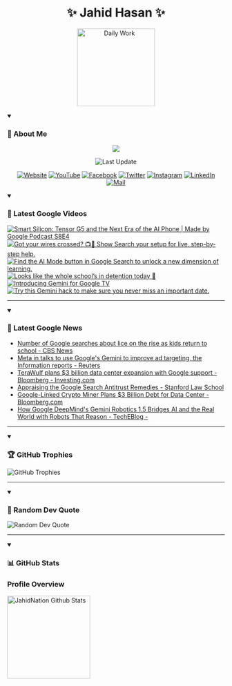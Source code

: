 <h1 align="center">✨ Jahid Hasan ✨</h1>
<p align="center">
  <img alt="Daily Work" height="180px" src="https://i.imgur.com/uhZdH9C.gif" />
</p>
<details open>
 <summary><h3>🌟 About Me</h3></summary>
<p align="center">
  <img src="https://readme-typing-svg.demolab.com/?lines=Even+if+I+fail,;I+have+to+finish,;What+I+started.;&font=Fira%20Code&center=true&width=500&height=50&color=00FF7F&vCenter=true&pause=1000&size=24" />
</p>

<p align="center">
  <img alt="Last Update" title="Last Update" src="https://img.shields.io/github/last-commit/jahidnation/jahidnation?logo=github&label=LAST+UPDATE&color=blueviolet&style=flat-square"/>
</p>

<p align="center">
  <a href="https://jahid.eu.org">
    <img alt="Website" title="Website" src="https://img.shields.io/badge/Website-000000?logo=Google-Chrome&logoColor=white&style=for-the-badge"/></a>
  <a href="https://youtube.com/@jahidnation">
    <img alt="YouTube" title="YouTube Channel" src="https://img.shields.io/badge/YouTube-FF0000?logo=YouTube&logoColor=white&style=for-the-badge"/></a>
  <a href="https://facebook.com/jahidnation">
    <img alt="Facebook" title="Facebook Page" src="https://img.shields.io/badge/Facebook-4267B2?logo=Facebook&logoColor=white&style=for-the-badge"/></a>
  <a href="https://twitter.com/jahidnation">
    <img alt="Twitter" title="Twitter Profile" src="https://img.shields.io/badge/X-000000?logo=x&logoColor=white&style=for-the-badge"/></a>
  <a href="https://instagram.com/jahidnation">
    <img alt="Instagram" title="Instagram Profile" src="https://img.shields.io/badge/Instagram-E4405F?logo=Instagram&logoColor=white&style=for-the-badge"/></a>
  <a href="https://linkedin.com/in/jahidnation">
    <img alt="LinkedIn" title="LinkedIn Profile" src="https://img.shields.io/badge/LinkedIn-0A66C2?logo=LinkedIn&logoColor=white&style=for-the-badge"/></a>
  <a href="https://mail.google.com/?hl=en&tf=cm&fs=1&to=mail@jahid.eu.org">
    <img alt="Mail" title="Mail Me" src="https://img.shields.io/badge/Email-D14836?logo=Gmail&logoColor=white&style=for-the-badge"/></a>
</p>

</details>

<details open>
 <summary><h3>🎥 Latest Google Videos</h3></summary>

<!-- BEGIN VID -->
<a href="https://www.youtube.com/watch?v=d89VluY2AMA">
  <picture>
    <source media="(prefers-color-scheme: dark)" srcset="https://ytcards.demolab.com/?id=d89VluY2AMA&title=Smart+Silicon%3A+Tensor+G5+and+the+Next+Era+of+the+AI+Phone+%7C+Made+by+Google+Podcast+S8E4&lang=en&timestamp=1758740926&background_color=%230d1117&title_color=%23ffffff&stats_color=%23dedede&max_title_lines=1&width=250&border_radius=5&duration=1926">
    <img src="https://ytcards.demolab.com/?id=d89VluY2AMA&title=Smart+Silicon%3A+Tensor+G5+and+the+Next+Era+of+the+AI+Phone+%7C+Made+by+Google+Podcast+S8E4&lang=en&timestamp=1758740926&background_color=%23ffffff&title_color=%2324292f&stats_color=%2357606a&max_title_lines=1&width=250&border_radius=5&duration=1926" alt="Smart Silicon: Tensor G5 and the Next Era of the AI Phone | Made by Google Podcast S8E4" title="Smart Silicon: Tensor G5 and the Next Era of the AI Phone | Made by Google Podcast S8E4">
  </picture>
</a>
<a href="https://www.youtube.com/shorts/dnlsORNx60Q">
  <picture>
    <source media="(prefers-color-scheme: dark)" srcset="https://ytcards.demolab.com/?id=dnlsORNx60Q&title=Got+your+wires+crossed%3F+%F0%9F%93%BA%F0%9F%A4%B7+Show+Search+your+setup+for+live%2C+step-by-step+help.&lang=en&timestamp=1758734140&background_color=%230d1117&title_color=%23ffffff&stats_color=%23dedede&max_title_lines=1&width=250&border_radius=5&duration=25">
    <img src="https://ytcards.demolab.com/?id=dnlsORNx60Q&title=Got+your+wires+crossed%3F+%F0%9F%93%BA%F0%9F%A4%B7+Show+Search+your+setup+for+live%2C+step-by-step+help.&lang=en&timestamp=1758734140&background_color=%23ffffff&title_color=%2324292f&stats_color=%2357606a&max_title_lines=1&width=250&border_radius=5&duration=25" alt="Got your wires crossed? 📺🤷 Show Search your setup for live, step-by-step help." title="Got your wires crossed? 📺🤷 Show Search your setup for live, step-by-step help.">
  </picture>
</a>
<a href="https://www.youtube.com/shorts/pODu1ZMPyQ0">
  <picture>
    <source media="(prefers-color-scheme: dark)" srcset="https://ytcards.demolab.com/?id=pODu1ZMPyQ0&title=Find+the+AI+Mode+button+in+Google+Search+to+unlock+a+new+dimension+of+learning.&lang=en&timestamp=1758658839&background_color=%230d1117&title_color=%23ffffff&stats_color=%23dedede&max_title_lines=1&width=250&border_radius=5&duration=20">
    <img src="https://ytcards.demolab.com/?id=pODu1ZMPyQ0&title=Find+the+AI+Mode+button+in+Google+Search+to+unlock+a+new+dimension+of+learning.&lang=en&timestamp=1758658839&background_color=%23ffffff&title_color=%2324292f&stats_color=%2357606a&max_title_lines=1&width=250&border_radius=5&duration=20" alt="Find the AI Mode button in Google Search to unlock a new dimension of learning." title="Find the AI Mode button in Google Search to unlock a new dimension of learning.">
  </picture>
</a>
<a href="https://www.youtube.com/shorts/BdXExQKW8Ws">
  <picture>
    <source media="(prefers-color-scheme: dark)" srcset="https://ytcards.demolab.com/?id=BdXExQKW8Ws&title=Looks+like+the+whole+school%E2%80%99s+in+detention+today+%F0%9F%A4%B7&lang=en&timestamp=1758571816&background_color=%230d1117&title_color=%23ffffff&stats_color=%23dedede&max_title_lines=1&width=250&border_radius=5&duration=40">
    <img src="https://ytcards.demolab.com/?id=BdXExQKW8Ws&title=Looks+like+the+whole+school%E2%80%99s+in+detention+today+%F0%9F%A4%B7&lang=en&timestamp=1758571816&background_color=%23ffffff&title_color=%2324292f&stats_color=%2357606a&max_title_lines=1&width=250&border_radius=5&duration=40" alt="Looks like the whole school’s in detention today 🤷" title="Looks like the whole school’s in detention today 🤷">
  </picture>
</a>
<a href="https://www.youtube.com/watch?v=rFH3CJgkEAw">
  <picture>
    <source media="(prefers-color-scheme: dark)" srcset="https://ytcards.demolab.com/?id=rFH3CJgkEAw&title=Introducing+Gemini+for+Google+TV&lang=en&timestamp=1758564968&background_color=%230d1117&title_color=%23ffffff&stats_color=%23dedede&max_title_lines=1&width=250&border_radius=5&duration=60">
    <img src="https://ytcards.demolab.com/?id=rFH3CJgkEAw&title=Introducing+Gemini+for+Google+TV&lang=en&timestamp=1758564968&background_color=%23ffffff&title_color=%2324292f&stats_color=%2357606a&max_title_lines=1&width=250&border_radius=5&duration=60" alt="Introducing Gemini for Google TV" title="Introducing Gemini for Google TV">
  </picture>
</a>
<a href="https://www.youtube.com/shorts/YixnhkcDsJU">
  <picture>
    <source media="(prefers-color-scheme: dark)" srcset="https://ytcards.demolab.com/?id=YixnhkcDsJU&title=Try+this+Gemini+hack+to+make+sure+you+never+miss+an+important+date.&lang=en&timestamp=1758563760&background_color=%230d1117&title_color=%23ffffff&stats_color=%23dedede&max_title_lines=1&width=250&border_radius=5&duration=13">
    <img src="https://ytcards.demolab.com/?id=YixnhkcDsJU&title=Try+this+Gemini+hack+to+make+sure+you+never+miss+an+important+date.&lang=en&timestamp=1758563760&background_color=%23ffffff&title_color=%2324292f&stats_color=%2357606a&max_title_lines=1&width=250&border_radius=5&duration=13" alt="Try this Gemini hack to make sure you never miss an important date." title="Try this Gemini hack to make sure you never miss an important date.">
  </picture>
</a>
<!-- END VID -->

---

</details>

<details open>
 <summary><h3>📝 Latest Google News</h3></summary>

<!-- BLOG-POST-LIST:START -->
- [Number of Google searches about lice on the rise as kids return to school - CBS News](https://news.google.com/rss/articles/CBMisAFBVV95cUxPcGdqakE2ZEE0VlVVdl9BOGlFdm9tUGRGekFkYnU4TXNtLWg2YnZwcHFid3NRQWpZbEstVjR6aGNXRWRzRnE4NTJfQTU2R0F6bWFSMmcyZm5MRDZudkJUM0ZyWHdialhLOG9IdTVVakJqRHJscFlYeWlEZDZwR200RXhhcVdra3pkb2VNTk9PNDNJaVpXMlZrRmQ0WDBhS2J0SUU5YWYtV1EwSXFQZlBZWQ?oc=5)
- [Meta in talks to use Google&#39;s Gemini to improve ad targeting, the Information reports - Reuters](https://news.google.com/rss/articles/CBMitgFBVV95cUxOVWRIbEptbFZfQkgzVkdwYVQzM2ZmaVEtY2ZvMFYxcHZWcC1ZSkdHWnhMLXY3eENwYmdubTAzbXNaVDNNdTAtNHViRmk3NVFuOE1oTXgxb3A1dlVxdGZnd3VtYW04ZlpQelMzZ0FNNXBQVHBfbzdEREc0cHZESDM0WEZ2NHNmQVh1VlBES1F3cF9WazZzbktIbi1xNHdURVJ5YnNMNWNCSGxFQTVaTURQZnlXRlhvdw?oc=5)
- [TeraWulf plans $3 billion data center expansion with Google support - Bloomberg - Investing.com](https://news.google.com/rss/articles/CBMixwFBVV95cUxQN001UnVGWVZydkYzX1ZPNmJRakNicU91VC1fYklBd1pjMmh3RndXZ0VHeFJESXlIMW5VLXFoQnhFc1l5TVF1NUg1X0xxTVNOUm5wSE1vMWxydFdHN1QtUkhFOFRnanNMY0ZWa1pnQWZRcG0xdTRUb2J0N0htRUNxMW1xZDJkR3JCZzlFeHF1RXlDVUlET3J6dEYyY0xMRHVBZzVYNF9qMGVhSmJlT0hVMHRERFVaNm9OblA4end0U1lXeUN0UUFz?oc=5)
- [Appraising the Google Search Antitrust Remedies - Stanford Law School](https://news.google.com/rss/articles/CBMijAFBVV95cUxNaWZXUGc2aEZDdHRLRW9NRHBFd3AxeEt4Y1g2UnlZaGI1VkRlLWhlTnFSdTZCOXhMWC1HcFByem83Z285M0w2SktKNmtELWxVdl8td2lrcHdjdDBEb0tsR1RBZkxpc1JadFNQc0tYX1lnUGhWUkNXek00dHRCWF95Q0djWENwSXM0ZVhlbQ?oc=5)
- [Google-Linked Crypto Miner Plans $3 Billion Debt for Data Center - Bloomberg.com](https://news.google.com/rss/articles/CBMitAFBVV95cUxQa2x3d1FUcjZuZjg0WjZjNjByS2FQN1lUV2h3eTg3Q1ZEdFRNa1VuWXpSOGh3a1B0NTV6WVBjaERreHdRUmpsYUNKUnJoOGp1Y0J0N3Zzb0NNb1d2enhiUkVjUmcyb3loa3pxejl2QjdvbTQ1OURKdFJJTGYtcGlNdXFjMlZuTXl5X0MxSXBFQU9zczkwMFZsV0dueDFmU1FVZ2RDSENUc19UZ3NkbG9FTklWUW4?oc=5)
- [How Google DeepMind&#39;s Gemini Robotics 1.5 Bridges AI and the Real World with Robots That Reason - TechEBlog -](https://news.google.com/rss/articles/CBMiggFBVV95cUxOWWQtZVV5a2t1ME1FekgwaG5XWjN6MHVpdUhvVm5kQlR2WGpjSmNwaDM2TTA2RlFBRFdZVDJHQnVLZEprb3V4ZFMyTDc5MGo5ME5LUFBkRjNyMGd2NlRUMjg3M0VVOFd5WHk2UFQwbnJZNklfMDdKcGFvNWRLWi1mT1JB?oc=5)
<!-- BLOG-POST-LIST:END -->

---

</details>

<details open>
 <summary><h3>🏆 GitHub Trophies</h3></summary>

<img alt="GitHub Trophies" title="GitHub Trophies" src="https://github-profile-trophy.vercel.app/?username=jahidnation&column=8&theme=gruvbox&no-frame=true"/>

---

</details>

<details open>
 <summary><h3>💬 Random Dev Quote</h3></summary>

<img alt="Random Dev Quote" title="Random Dev Quote" src="https://quotes-github-readme.vercel.app/api?type=horizontal&theme=radical"/>

---

</details>

<details open> 
  <summary><h3>📊 GitHub Stats</h3></summary>

  <h3>Profile Overview</h3>
  <p>
  <img alt="JahidNation Github Stats" src="https://denvercoder1-github-readme-stats.vercel.app/api/?username=jahidnation&show_icons=true&include_all_commits=true&count_private=true&theme=react&hide_border=true&bg_color=1F222E&title_color=F85D7F&icon_color=F8D866" height="192px"/>
  </p>


